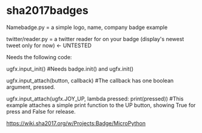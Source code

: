 # sha2017badges

Namebadge.py = a simple logo, name, company badge example

twitter/reader.py = a twitter reader for on your badge (display's newest tweet only for now) <- UNTESTED

Needs the following code:

ugfx.input_init() #Needs badge.init() and ugfx.init()

ugfx.input_attach(button, callback) #The callback has one boolean argument, pressed.

ugfx.input_attach(ugfx.JOY_UP, lambda pressed: print(pressed)) #This example attaches a simple print function to the UP button, showing True for press and False for release.



https://wiki.sha2017.org/w/Projects:Badge/MicroPython
